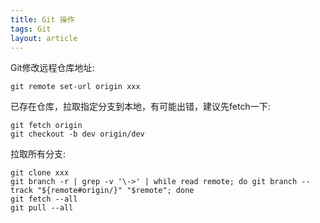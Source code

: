 ```yaml
---
title: Git 操作
tags: Git
layout: article
---
```


Git修改远程仓库地址:  
```shell
git remote set-url origin xxx
```

已存在仓库，拉取指定分支到本地，有可能出错，建议先fetch一下:
```shell
git fetch origin
git checkout -b dev origin/dev
```

拉取所有分支:
```shell
git clone xxx
git branch -r | grep -v '\->' | while read remote; do git branch --track "${remote#origin/}" "$remote"; done
git fetch --all
git pull --all
```